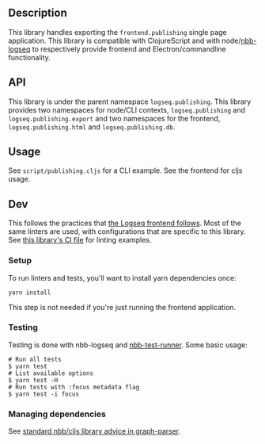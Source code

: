 ## Description

This library handles exporting the `frontend.publishing` single page
application. This library is compatible with ClojureScript and with
node/[nbb-logseq](https://github.com/logseq/nbb-logseq) to respectively provide
frontend and Electron/commandline functionality.

## API

This library is under the parent namespace `logseq.publishing`. This library
provides two namespaces for node/CLI contexts, `logseq.publishing` and
`logseq.publishing.export` and two namespaces for the frontend,
`logseq.publishing.html` and `logseq.publishing.db`.

## Usage

See `script/publishing.cljs` for a CLI example. See the frontend for cljs usage.

## Dev

This follows the practices that [the Logseq frontend
follows](/docs/dev-practices.md). Most of the same linters are used, with
configurations that are specific to this library. See [this library's CI
file](/.github/workflows/publishing.yml) for linting examples.

### Setup

To run linters and tests, you'll want to install yarn dependencies once:
```
yarn install
```

This step is not needed if you're just running the frontend application.

### Testing

Testing is done with nbb-logseq and
[nbb-test-runner](https://github.com/nextjournal/nbb-test-runner). Some basic
usage:

```
# Run all tests
$ yarn test
# List available options
$ yarn test -H
# Run tests with :focus metadata flag
$ yarn test -i focus
```

### Managing dependencies

See [standard nbb/cljs library advice in graph-parser](/deps/graph-parser/README.md#managing-dependencies).
